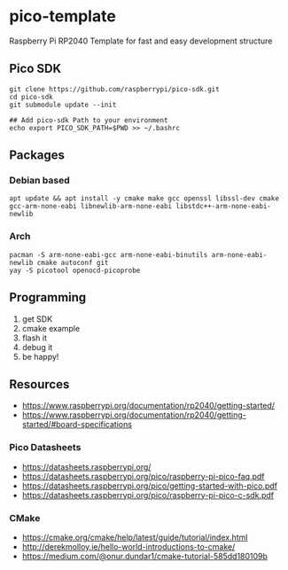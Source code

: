 # pico-template
Raspberry Pi RP2040 Template for fast and easy development structure

## Pico SDK

```
git clone https://github.com/raspberrypi/pico-sdk.git
cd pico-sdk
git submodule update --init

## Add pico-sdk Path to your environment
echo export PICO_SDK_PATH=$PWD >> ~/.bashrc
```

## Packages

### Debian based
```
apt update && apt install -y cmake make gcc openssl libssl-dev cmake gcc-arm-none-eabi libnewlib-arm-none-eabi libstdc++-arm-none-eabi-newlib 
```

### Arch
```
pacman -S arm-none-eabi-gcc arm-none-eabi-binutils arm-none-eabi-newlib cmake autoconf git
yay -S picotool openocd-picoprobe
```

## Programming

1. get SDK
2. cmake example
3. flash it
4. debug it
5. be happy!

## Resources
* https://www.raspberrypi.org/documentation/rp2040/getting-started/
* https://www.raspberrypi.org/documentation/rp2040/getting-started/#board-specifications

### Pico Datasheets
* https://datasheets.raspberrypi.org/
* https://datasheets.raspberrypi.org/pico/raspberry-pi-pico-faq.pdf
* https://datasheets.raspberrypi.org/pico/getting-started-with-pico.pdf
* https://datasheets.raspberrypi.org/pico/raspberry-pi-pico-c-sdk.pdf

### CMake
* https://cmake.org/cmake/help/latest/guide/tutorial/index.html
* http://derekmolloy.ie/hello-world-introductions-to-cmake/
* https://medium.com/@onur.dundar1/cmake-tutorial-585dd180109b

